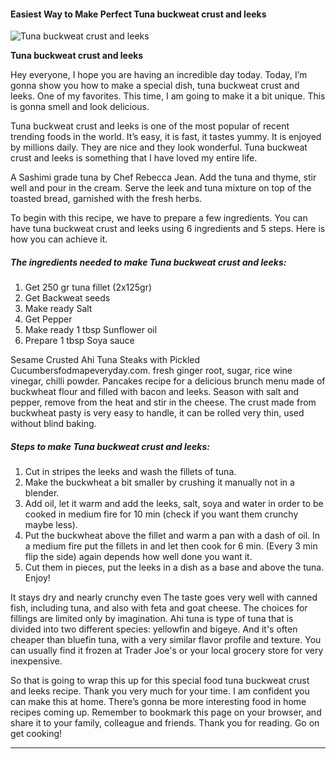             

#### Easiest Way to Make Perfect Tuna buckweat crust and leeks

![Tuna buckweat crust and leeks](https://img-global.cpcdn.com/recipes/e64dbcec9d52de07/751x532cq70/tuna-buckweat-crust-and-leeks-recipe-main-photo.jpg)

**Tuna buckweat crust and leeks**

Hey everyone, I hope you are having an incredible day today. Today, I’m gonna show you how to make a special dish, tuna buckweat crust and leeks. One of my favorites. This time, I am going to make it a bit unique. This is gonna smell and look delicious.

Tuna buckweat crust and leeks is one of the most popular of recent trending foods in the world. It’s easy, it is fast, it tastes yummy. It is enjoyed by millions daily. They are nice and they look wonderful. Tuna buckweat crust and leeks is something that I have loved my entire life.

A Sashimi grade tuna by Chef Rebecca Jean. Add the tuna and thyme, stir well and pour in the cream. Serve the leek and tuna mixture on top of the toasted bread, garnished with the fresh herbs.

To begin with this recipe, we have to prepare a few ingredients. You can have tuna buckweat crust and leeks using 6 ingredients and 5 steps. Here is how you can achieve it.

##### The ingredients needed to make Tuna buckweat crust and leeks:

1.  Get 250 gr tuna fillet (2x125gr)
2.  Get Backweat seeds
3.  Make ready Salt
4.  Get Pepper
5.  Make ready 1 tbsp Sunflower oil
6.  Prepare 1 tbsp Soya sauce

Sesame Crusted Ahi Tuna Steaks with Pickled Cucumbersfodmapeveryday.com. fresh ginger root, sugar, rice wine vinegar, chilli powder. Pancakes recipe for a delicious brunch menu made of buckwheat flour and filled with bacon and leeks. Season with salt and pepper, remove from the heat and stir in the cheese. The crust made from buckwheat pasty is very easy to handle, it can be rolled very thin, used without blind baking.

##### Steps to make Tuna buckweat crust and leeks:

1.  Cut in stripes the leeks and wash the fillets of tuna.
2.  Make the buckwheat a bit smaller by crushing it manually not in a blender.
3.  Add oil, let it warm and add the leeks, salt, soya and water in order to be cooked in medium fire for 10 min (check if you want them crunchy maybe less).
4.  Put the buckwheat above the fillet and warm a pan with a dash of oil. In a medium fire put the fillets in and let then cook for 6 min. (Every 3 min flip the side) again depends how well done you want it.
5.  Cut them in pieces, put the leeks in a dish as a base and above the tuna. Enjoy!

It stays dry and nearly crunchy even The taste goes very well with canned fish, including tuna, and also with feta and goat cheese. The choices for fillings are limited only by imagination. Ahi tuna is type of tuna that is divided into two different species: yellowfin and bigeye. And it's often cheaper than bluefin tuna, with a very similar flavor profile and texture. You can usually find it frozen at Trader Joe's or your local grocery store for very inexpensive.

So that is going to wrap this up for this special food tuna buckweat crust and leeks recipe. Thank you very much for your time. I am confident you can make this at home. There’s gonna be more interesting food in home recipes coming up. Remember to bookmark this page on your browser, and share it to your family, colleague and friends. Thank you for reading. Go on get cooking!

* * *